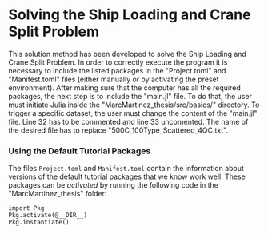 # Solving the Ship Loading and Crane Split Problem

This solution method has been developed to solve the Ship Loading and Crane Split Problem. In order to correctly execute the program it is necessary to include the listed packages in the "Project.toml" and "Manifest.toml" files (either manually or by activating the preset environment).
After making sure that the computer has all the required packages, the next step is to include the "main.jl" file. To do that, the user must initiate Julia inside the "MarcMartinez_thesis/src/basics/" directory.
To trigger a specific dataset, the user must change the content of the "main.jl" file. Line 32 has to be commented and line 33 uncomented. The name of the desired file has to replace "500C_100Type_Scattered_4QC.txt".


### Using the Default Tutorial Packages

The files `Project.toml` and `Manifest.toml` contain the information about versions of the default tutorial packages that we know work well. These packages can be _activated_ by running the following code in the "MarcMartinez_thesis" folder:
```
import Pkg
Pkg.activate(@__DIR__)
Pkg.instantiate()
```
